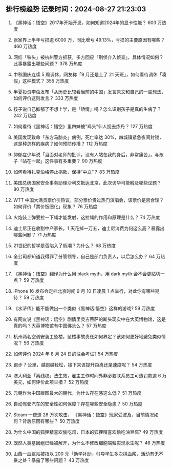 
## 排行榜趋势 记录时间：2024-08-27 21:23:03
  
  1. 《黑神话：悟空》2017年开始开发，如何知道2024年的显卡性能？ 603 万热度
    
  2. 张家界上半年亏损逾 6000 万，同比增亏 49.13%，亏损的主要原因有哪些？ 460 万热度
    
  3. 网红「铁头」被杭州警方抓获，多方回应「刑侦介入侦查」，具体情况如何？此事暴露出哪些问题？ 378 万热度
    
  4. 中秋国庆连续 5 周调休，网友称「9 月还是上了 21 天班」，如何看待调休「凑假」这种模式？ 355 万热度
    
  5. 半夏投资李蓓发布「从历史比较看当前的中国」发言原文和自己的一些想法，如何评价这则发言？ 333 万热度
    
  6. 孩子说自己抑郁了不想上学，是「矫情」吗？怎么识别孩子是真的生病了？ 242 万热度
    
  7. 如何看待《黑神话：悟空》里四妹被“鸡头”仙人捉去炼丹？ 127 万热度
    
  8. 美国发现致命「东方马脑炎」病例，死亡率达 30%，四城镇紧急夜间封锁，这是种怎样的疾病？如何预防传播？ 112 万热度
    
  9. 抑郁症少年说「当面对老师的批评，没有人站在我的身后，非常痛苦」，与孩子「站在一起」这件事有多重要？ 90 万热度
    
  10. 如何看待扎克伯格停止捐款，保持“中立”？ 83 万热度
    
  11. 美国总统国家安全事务助理沙利文抵达北京，此次访华可能触及哪些议题？ 80 万热度
    
  12. WTT 中国大满贯票价引热议，部分票价贵过热门演唱会，该票价是否合理？如何评价「票价饭圈化」现象？ 76 万热度
    
  13. 火炮装上弹要拉一下绳才能发射，这拉绳的作用和原理是什么？ 74 万热度
    
  14. 迪士尼正在收割中产家长，1 天花掉一万五，迪士尼消费为何这么高？暴露出哪些问题？ 71 万热度
    
  15. 21世纪的哲学是否陷入了低潮？为什么？ 68 万热度
    
  16. 全公司都知道我得罪了分管领导，自己是部门负责人，以后怎么办？ 64 万热度
    
  17. 《黑神话：悟空》翻译为什么用 black myth，用 dark myth 会不会更贴切一点？ 59 万热度
    
  18. iPhone 16 发布会定档北京时间 9 月 10 日凌晨 1 点举行，对此你有哪些期待？ 59 万热度
    
  19. 《水浒传》能不能做出一个类似《黑神话:悟空》这样的游戏? 59 万热度
    
  20. 有网友说《黑神话：悟空》剧情里灵吉菩萨的断头现实中在大英博物馆，这是真的吗？大英博物馆有中国佛头么？ 57 万热度
    
  21. 杭州两名空调安装工坠楼，坠楼事故责任如何界定？该如何更好地避免类似情况？ 56 万热度
    
  22. 如何评价 2024 年 8 月 24 日的注会考试? 54 万热度
    
  23. 跑步 7 公里，越跑越轻松，接下来该提升距离还是速度呢？ 54 万热度
    
  24. 澳大利亚「离线权」法生效，雇主工作时间外非必要联系员工可遭罚款逾 6 万美元，如何评价此项举措？ 52 万热度
    
  25. 元朝作为中国版图最大的朝代，为什么存在感这么低？ 51 万热度
    
  26. 自动驾驶汽车的安全性如何保障？存在哪些安全隐患？ 50 万热度
    
  27. Steam 一夜遭 28 万次攻击， 《黑神话：悟空》玩家受波及，目前情况如何？背后原因有哪些？ 50 万热度
    
  28. 为什么中国的狐狸精喜欢偷吃鸡，日本的狐狸精喜欢偷吃油豆腐? 49 万热度
    
  29. 既然人类基因组已经被解开，为什么不修改细胞端粒实现永生呢？ 46 万热度
    
  30. 山西一血浆站被指以 200 元「助学补助」引导学生多次捐血浆，活动有无不妥之处？暴露了哪些问题？ 43 万热度
    